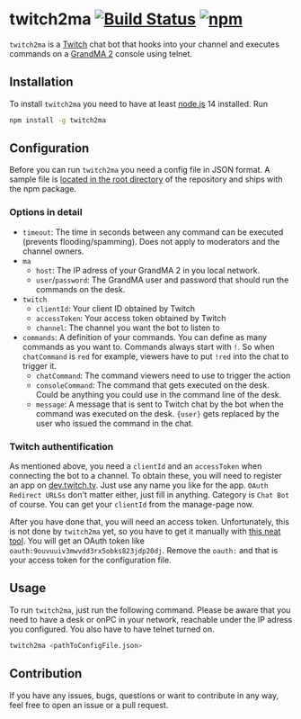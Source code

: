 # twitch2ma [![Build Status](https://travis-ci.com/schw4rzlicht/twitch2ma.svg?branch=master)](https://travis-ci.com/schw4rzlicht/twitch2ma) [![npm](https://img.shields.io/npm/v/twitch2ma)](https://www.npmjs.com/package/twitch2ma) 

`twitch2ma` is a [Twitch](https://twitch.tv) chat bot that hooks into your channel and executes commands on a 
[GrandMA 2](https://www.malighting.com/grandma2/) console using telnet.

## Installation

To install `twitch2ma` you need to have at least [node.js](https://nodejs.org/en/) 14 installed. Run

```bash
npm install -g twitch2ma
```

## Configuration

Before you can run `twitch2ma` you need a config file in JSON format. A sample file is 
[located in the root directory](https://github.com/schw4rzlicht/twitch2ma/blob/master/config.json.sample) of the 
repository and ships with the npm package.

### Options in detail

- `timeout`: The time in seconds between any command can be executed (prevents flooding/spamming). Does not apply to 
moderators and the channel owners.
- `ma`
  - `host`: The IP adress of your GrandMA 2 in you local network.
  - `user`/`password`: The GrandMA user and password that should run the commands on the desk.
- `twitch`
  - `clientId`: Your client ID obtained by Twitch
  - `accessToken`: Your access token obtained by Twitch
  - `channel`: The channel you want the bot to listen to
- `commands`: A definition of your commands. You can define as many commands as you want to. Commands always start with
`!`. So when `chatCommand` is `red` for example, viewers have to put `!red` into the chat to trigger it.
  - `chatCommand`: The command viewers need to use to trigger the action
  - `consoleCommand`: The command that gets executed on the desk. Could be anything you could use in the command line of
  the desk.
  - `message`: A message that is sent to Twitch chat by the bot when the command was executed on the desk. `{user}` gets
  replaced by the user who issued the command in the chat.

### Twitch authentification

As mentioned above, you need a `clientId` and an `accessToken` when connecting the bot to a channel. To obtain these, 
you will need to register an app on [dev.twitch.tv](https://dev.twitch.tv/console/apps). Just use any name you like for 
the app. `OAuth Redirect URLSs` don't matter either, just fill in anything. Category is `Chat Bot` of course. You can
get your `clientId` from the manage-page now.

After you have done that, you will need an access token. Unfortunately, this is not done by `twitch2ma` yet, so you have
to get it manually with [this neat tool](https://twitchapps.com/tmi/). You will get an OAuth token like 
`oauth:9ouvuuiv3mwvdd3rx5obks823jdp20dj`. Remove the `oauth:` and that is your access token for the configuration file.

## Usage
 
To run `twitch2ma`, just run the following command. Please be aware that you need to have a desk or onPC in your 
network, reachable under the IP adress you configured. You also have to have telnet turned on.

```bash
twitch2ma <pathToConfigFile.json>
```

## Contribution

If you have any issues, bugs, questions or want to contribute in any way, feel free to open an issue or a pull request. 
